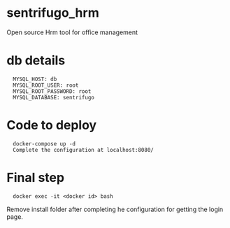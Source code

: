 # sentrifugo_hrm
Open source Hrm tool for office management


# db details 
      MYSQL_HOST: db
      MYSQL_ROOT_USER: root
      MYSQL_ROOT_PASSWORD: root
      MYSQL_DATABASE: sentrifugo
      
# Code to deploy
      docker-compose up -d
      Complete the configuration at localhost:8080/
      
# Final step

      docker exec -it <docker id> bash
Remove install folder after completing he configuration for getting the login page.  
